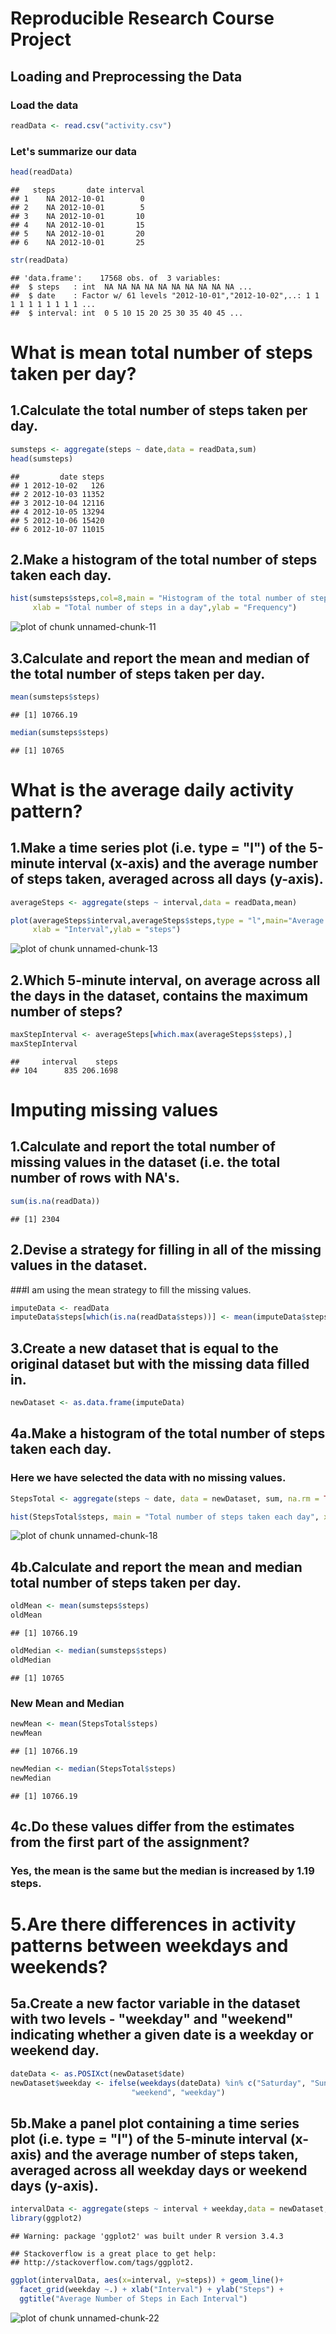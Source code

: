 # Reproducible Research Course Project

## Loading and Preprocessing the Data


### Load the data

```r
readData <- read.csv("activity.csv")
```
### Let's summarize our data

```r
head(readData)
```

```
##   steps       date interval
## 1    NA 2012-10-01        0
## 2    NA 2012-10-01        5
## 3    NA 2012-10-01       10
## 4    NA 2012-10-01       15
## 5    NA 2012-10-01       20
## 6    NA 2012-10-01       25
```

```r
str(readData)
```

```
## 'data.frame':	17568 obs. of  3 variables:
##  $ steps   : int  NA NA NA NA NA NA NA NA NA NA ...
##  $ date    : Factor w/ 61 levels "2012-10-01","2012-10-02",..: 1 1 1 1 1 1 1 1 1 1 ...
##  $ interval: int  0 5 10 15 20 25 30 35 40 45 ...
```
# What is mean total number of steps taken per day?

## 1.Calculate the total number of steps taken per day.

```r
sumsteps <- aggregate(steps ~ date,data = readData,sum)
head(sumsteps)
```

```
##         date steps
## 1 2012-10-02   126
## 2 2012-10-03 11352
## 3 2012-10-04 12116
## 4 2012-10-05 13294
## 5 2012-10-06 15420
## 6 2012-10-07 11015
```
## 2.Make a histogram of the total number of steps taken each day.

```r
hist(sumsteps$steps,col=8,main = "Histogram of the total number of steps taken each day",
     xlab = "Total number of steps in a day",ylab = "Frequency")
```

![plot of chunk unnamed-chunk-11](figure/unnamed-chunk-11-1.png)





## 3.Calculate and report the mean and median of the total number of steps taken per day.


```r
mean(sumsteps$steps)  
```

```
## [1] 10766.19
```

```r
median(sumsteps$steps)
```

```
## [1] 10765
```
# What is the average daily activity pattern?

## 1.Make a time series plot (i.e. type = "l") of the 5-minute interval (x-axis) and the average number of steps taken, averaged across all days (y-axis).


```r
averageSteps <- aggregate(steps ~ interval,data = readData,mean)

plot(averageSteps$interval,averageSteps$steps,type = "l",main="Average number of steps taken",
     xlab = "Interval",ylab = "steps")
```

![plot of chunk unnamed-chunk-13](figure/unnamed-chunk-13-1.png)




## 2.Which 5-minute interval, on average across all the days in the dataset, contains the maximum number of steps?


```r
maxStepInterval <- averageSteps[which.max(averageSteps$steps),]
maxStepInterval
```

```
##     interval    steps
## 104      835 206.1698
```
# Imputing missing values

## 1.Calculate and report the total number of missing values in the dataset (i.e. the total number of rows with NA's.

```r
sum(is.na(readData))
```

```
## [1] 2304
```
## 2.Devise a strategy for filling in all of the missing values in the dataset.
###I am using the mean strategy to fill the missing values.

```r
imputeData <- readData
imputeData$steps[which(is.na(readData$steps))] <- mean(imputeData$steps,na.rm = TRUE)
```
## 3.Create a new dataset that is equal to the original dataset but with the missing data filled in.

```r
newDataset <- as.data.frame(imputeData)
```


## 4a.Make a histogram of the total number of steps taken each day.
### Here we have selected the data with no missing values.

```r
StepsTotal <- aggregate(steps ~ date, data = newDataset, sum, na.rm = TRUE)

hist(StepsTotal$steps, main = "Total number of steps taken each day", xlab = "day",col = 8)
```

![plot of chunk unnamed-chunk-18](figure/unnamed-chunk-18-1.png)



## 4b.Calculate and report the mean and median total number of steps taken per day.

```r
oldMean <- mean(sumsteps$steps)
oldMean
```

```
## [1] 10766.19
```

```r
oldMedian <- median(sumsteps$steps)
oldMedian
```

```
## [1] 10765
```
### New Mean and Median

```r
newMean <- mean(StepsTotal$steps)
newMean
```

```
## [1] 10766.19
```

```r
newMedian <- median(StepsTotal$steps)
newMedian
```

```
## [1] 10766.19
```
## 4c.Do these values differ from the estimates from the first part of the assignment? 
### Yes, the mean is the same but the median is increased by 1.19 steps.


# 5.Are there differences in activity patterns between weekdays and weekends?
## 5a.Create a new factor variable in the dataset with two levels - "weekday" and "weekend" indicating whether a given date is a weekday or weekend day.

```r
dateData <- as.POSIXct(newDataset$date)
newDataset$weekday <- ifelse(weekdays(dateData) %in% c("Saturday", "Sunday"), 
                           "weekend", "weekday")
```
## 5b.Make a panel plot containing a time series plot (i.e. type = "l") of the 5-minute interval (x-axis) and the average number of steps taken, averaged across all weekday days or weekend days (y-axis). 

```r
intervalData <- aggregate(steps ~ interval + weekday,data = newDataset,mean)
library(ggplot2)
```

```
## Warning: package 'ggplot2' was built under R version 3.4.3
```

```
## Stackoverflow is a great place to get help:
## http://stackoverflow.com/tags/ggplot2.
```

```r
ggplot(intervalData, aes(x=interval, y=steps)) + geom_line()+
  facet_grid(weekday ~.) + xlab("Interval") + ylab("Steps") +
  ggtitle("Average Number of Steps in Each Interval")
```

![plot of chunk unnamed-chunk-22](figure/unnamed-chunk-22-1.png)



